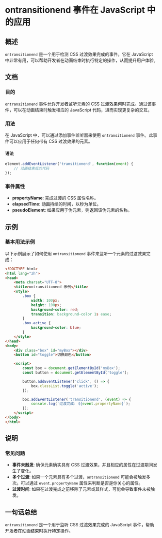 <!--
Meta Description: # ontransitionend 事件在 JavaScript 中的应用 ## 概述 `ontransitionend` 是一个用于检测 CSS 过渡效果完成的事件。它在 JavaScript 中非常有用，可以帮助开发者在动画结束时执行特定的操作，从而提升用户体验。 ## 文档 ### 目的 `o...
Meta Keywords: ontransitionend, javascript, css, box, event
-->

# ontransitionend 事件在 JavaScript 中的应用

## 概述
`ontransitionend` 是一个用于检测 CSS 过渡效果完成的事件。它在 JavaScript 中非常有用，可以帮助开发者在动画结束时执行特定的操作，从而提升用户体验。

## 文档
### 目的
`ontransitionend` 事件允许开发者监听元素的 CSS 过渡效果何时完成。通过该事件，可以在动画结束时触发相应的 JavaScript 代码，进而实现更复杂的交互。

### 用法
在 JavaScript 中，可以通过添加事件监听器来使用 `ontransitionend` 事件。此事件可以应用于任何带有 CSS 过渡效果的元素。

#### 语法
```javascript
element.addEventListener('transitionend', function(event) {
    // 动画结束后的代码
});
```

### 事件属性
- **propertyName**: 完成过渡的 CSS 属性名称。
- **elapsedTime**: 动画持续的时间，以秒为单位。
- **pseudoElement**: 如果应用于伪元素，则返回该伪元素的名称。

## 示例
### 基本用法示例
以下示例展示了如何使用 `ontransitionend` 事件来监听一个元素的过渡效果完成：

```html
<!DOCTYPE html>
<html lang="zh">
<head>
    <meta charset="UTF-8">
    <title>ontransitionend 示例</title>
    <style>
        .box {
            width: 100px;
            height: 100px;
            background-color: red;
            transition: background-color 1s ease;
        }
        .box.active {
            background-color: blue;
        }
    </style>
</head>
<body>
    <div class="box" id="myBox"></div>
    <button id="toggle">切换颜色</button>

    <script>
        const box = document.getElementById('myBox');
        const button = document.getElementById('toggle');

        button.addEventListener('click', () => {
            box.classList.toggle('active');
        });

        box.addEventListener('transitionend', (event) => {
            console.log(`过渡完成: ${event.propertyName}`);
        });
    </script>
</body>
</html>
```

## 说明
### 常见问题
- **事件未触发**: 确保元素确实具有 CSS 过渡效果，并且相应的属性在过渡期间发生了变化。
- **多个过渡**: 如果一个元素具有多个过渡，`ontransitionend` 可能会被触发多次。可以通过 `event.propertyName` 属性来判断是否是你关心的属性。
- **过渡时间**: 如果在过渡完成之前移除了元素或其样式，可能会导致事件未被触发。

## 一句话总结
`ontransitionend` 是一个用于监听 CSS 过渡效果完成的 JavaScript 事件，帮助开发者在动画结束时执行特定操作。